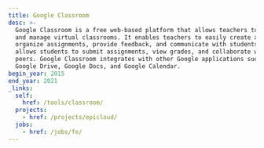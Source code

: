 ```yaml
---
title: Google Classroom
desc: >-
  Google Classroom is a free web-based platform that allows teachers to create
  and manage virtual classrooms. It enables teachers to easily create and
  organize assignments, provide feedback, and communicate with students. It also
  allows students to submit assignments, view grades, and collaborate with their
  peers. Google Classroom integrates with other Google applications such as
  Google Drive, Google Docs, and Google Calendar.
begin_year: 2015
end_year: 2021
_links:
  self:
    href: /tools/classroom/
  projects:
    - href: /projects/epicloud/
  jobs:
    - href: /jobs/fe/
---
```

